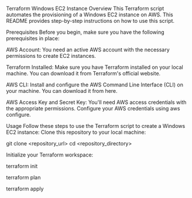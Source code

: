 Terraform Windows EC2 Instance
Overview
This Terraform script automates the provisioning of a Windows EC2 instance on AWS. This README provides step-by-step instructions on how to use this script.

Prerequisites
Before you begin, make sure you have the following prerequisites in place:

AWS Account: You need an active AWS account with the necessary permissions to create EC2 instances.

Terraform Installed: Make sure you have Terraform installed on your local machine. You can download it from Terraform's official website.

AWS CLI: Install and configure the AWS Command Line Interface (CLI) on your machine. You can download it from here.

AWS Access Key and Secret Key: You'll need AWS access credentials with the appropriate permissions. Configure your AWS credentials using aws configure.

Usage
Follow these steps to use the Terraform script to create a Windows EC2 instance:
Clone this repository to your local machine:

git clone <repository_url>
cd <repository_directory>


Initialize your Terraform workspace:

terraform init

terraform plan

terraform apply


